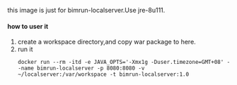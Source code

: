 this image is just for bimrun-localserver.Use jre-8u111.
#### how to user it
1. create a workspace directory,and copy war package to here.
1. run it
    ```
    docker run --rm -itd -e JAVA_OPTS='-Xmx1g -Duser.timezone=GMT+08' --name bimrun-localserver -p 8080:8080 -v ~/localserver:/var/workspace -t bimrun-localserver:1.0
    ```
